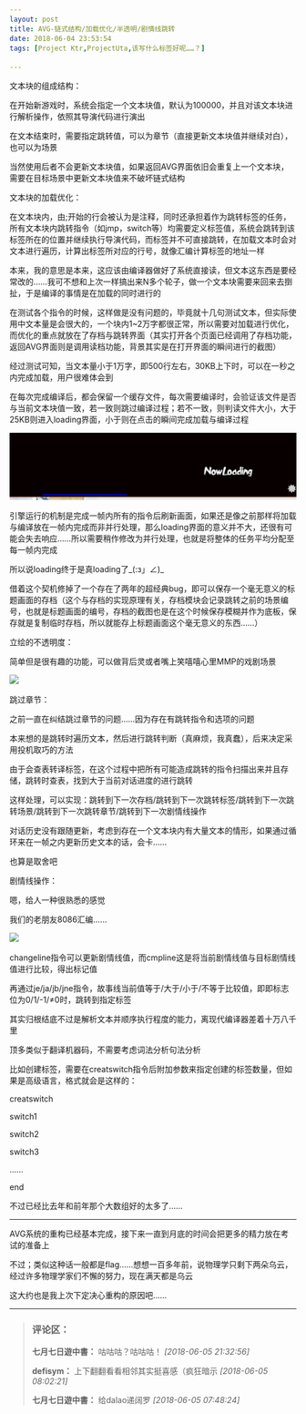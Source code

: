 ```yaml
---
layout: post
title: AVG-链式结构/加载优化/半透明/剧情线跳转
date: 2018-06-04 23:53:54
tags: [Project Ktr,ProjectUta,该写什么标签好呢……？]

---
```

文本块的组成结构：

在开始新游戏时，系统会指定一个文本块值，默认为100000，并且对该文本块进行解析操作，依照其导演代码进行演出

在文本结束时，需要指定跳转值，可以为章节（直接更新文本块值并继续对白），也可以为场景

当然使用后者不会更新文本块值，如果返回AVG界面依旧会重复上一个文本块，需要在目标场景中更新文本块值来不破坏链式结构

文本块的加载优化：

在文本块内，由;开始的行会被认为是注释，同时还承担着作为跳转标签的任务，所有文本块内跳转指令（如jmp，switch等）均需要定义标签值，系统会跳转到该标签所在的位置并继续执行导演代码，而标签并不可直接跳转，在加载文本时会对文本进行遍历，计算出标签所对应的行号，就像汇编计算标签的地址一样

本来，我的意思是本来，这应该由编译器做好了系统直接读，但文本这东西是要经常改的……我可不想和上次一样搞出来N多个轮子，做一个文本块需要来回来去捯扯，于是编译的事情是在加载的同时进行的

在测试各个指令的时候，这样做是没有问题的，毕竟就十几句测试文本，但实际使用中文本量是会很大的，一个块内1~2万字都很正常，所以需要对加载进行优化，而优化的重点就放在了存档与跳转界面（其实打开各个页面已经调用了存档功能，返回AVG界面则是调用读档功能，背景其实是在打开界面的瞬间进行的截图）

经过测试可知，当文本量小于1万字，即500行左右，30KB上下时，可以在一秒之内完成加载，用户很难体会到

在每次完成编译后，都会保留一个缓存文件，每次需要编译时，会验证该文件是否与当前文本块值一致，若一致则跳过编译过程；若不一致，则判读文件大小，大于25KB则进入loading界面，小于则在点击的瞬间完成加载与编译过程

![图片](images/_Lofter/emhSNkVpRmJBeis3SEM2aVZWa0JkbEYyc3NuQXBJQ2NEUWRhb1JCVVRubHc5MFVoSFV6cUR3PT0.png?=imageView&thumbnail=500x0&quality=96&stripmeta=0&type=jpg%7Cwatermark&type=2)  

引擎运行的机制是完成一帧内所有的指令后刷新画面，如果还是像之前那样将加载与编译放在一帧内完成而非并行处理，那么loading界面的意义并不大，还很有可能会失去响应……所以需要稍作修改为并行处理，也就是将整体的任务平均分配至每一帧内完成

所以说loading终于是真loading了_(:з」∠)_

借着这个契机修掉了一个存在了两年的超经典bug，即可以保存一个毫无意义的标题画面的存档（这个与存档的实现原理有关，存档模块会记录跳转之前的场景编号，也就是标题画面的编号，存档的截图也是在这个时候保存模糊并作为底板，保存就是复制临时存档，所以就能存上标题画面这个毫无意义的东西……）

立绘的不透明度：

简单但是很有趣的功能，可以做背后灵或者嘴上笑嘻嘻心里MMP的戏剧场景

![](http://imglf4.nosdn.127.net/img/emhSNkVpRmJBeis3SEM2aVZWa0JkdmNxYVFWMEVwc3pGSGMyRTByVmhpSW92SU9waVphY0pBPT0.gif?=imageView&thumbnail=500x0&quality=96&stripmeta=0&type=jpg%7Cwatermark&type=2)  

跳过章节：

之前一直在纠结跳过章节的问题……因为存在有跳转指令和选项的问题

本来想的是跳转时遍历文本，然后进行跳转判断（真麻烦，我真蠢），后来决定采用投机取巧的方法

由于会查表转译标签，在这个过程中把所有可能造成跳转的指令扫描出来并且存储，跳转时查表，找到大于当前对话进度的进行跳转

这样处理，可以实现：跳转到下一次存档/跳转到下一次跳转标签/跳转到下一次跳转场景/跳转到下一次跳转章节/跳转到下一次剧情线操作

对话历史没有跟随更新，考虑到存在一个文本块内有大量文本的情形，如果通过循环来在一帧之内更新历史文本的话，会卡……

也算是取舍吧

剧情线操作：

嗯，给人一种很熟悉的感觉

我们的老朋友8086汇编……

![](http://imglf4.nosdn.127.net/img/emhSNkVpRmJBeis3SEM2aVZWa0Jkck5oQ0VONHpyN0ducnJtcnBUZlZ4bmhPNm1IRDBCdzRnPT0.png?=imageView&thumbnail=500x0&quality=96&stripmeta=0&type=jpg%7Cwatermark&type=2)  

changeline指令可以更新剧情线值，而cmpline这是将当前剧情线值与目标剧情线值进行比较，得出标记值

再通过je/ja/jb/jne指令，故事线当前值等于/大于/小于/不等于比较值，即即标志位为0/1/-1/≠0时，跳转到指定标签

其实归根结底不过是解析文本并顺序执行程度的能力，离现代编译器差着十万八千里

顶多类似于翻译机器码，不需要考虑词法分析句法分析

比如创建标签，需要在creatswitch指令后附加参数来指定创建的标签数量，但如果是高级语言，格式就会是这样的：

creatswitch

switch1

switch2

switch3

……

end

不过已经比去年和前年那个大数组好的太多了……

------------

AVG系统的重构已经基本完成，接下来一直到月底的时间会把更多的精力放在考试的准备上

不过；类似这种话一般都是flag……想想一百多年前，说物理学只剩下两朵乌云，经过许多物理学家们不懈的努力，现在满天都是乌云

这大约也是我上次下定决心重构的原因吧……

---
> ### 评论区：
>**七月七日遊中書：** 咕咕咕？咕咕咕！  *[2018-06-05 21:32:56]*
>
>**defisym：** 上下翻翻看看相邻其实挺喜感（疯狂暗示  *[2018-06-05 08:02:21]*
>
>**七月七日遊中書：** 给dalao递阔罗  *[2018-06-05 07:48:24]*
>
>